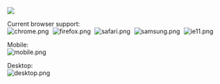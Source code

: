 <a target="_blank" rel="noopener noreferrer" href="https://mattcarlotta.sh" alt="logo.png">
  <img src="https://i.imgur.com/BfZtZV0.png" />
</a>

Current browser support:
<br />
<img style="margin-right: 5px;" src="https://i.imgur.com/h1mIqac.png" alt="chrome.png" />
<img style="margin-right: 5px;" src="https://i.imgur.com/tuZ5q64.png" alt="firefox.png" />
<img style="margin-right: 5px;" src="https://i.imgur.com/mlO6osU.png" alt="safari.png" />
<img style="margin-right: 5px;" src="https://i.imgur.com/0fyCByq.png" alt="samsung.png" />
<img style="margin-right: 5px;" src="https://i.imgur.com/mD6SztK.png" alt="ie11.png" />

Mobile:
<br />
<img src="https://i.imgur.com/rgXVtHZ.png" alt="mobile.png" />

Desktop:
<br />
<img src="https://i.imgur.com/Sg0mDDo.png" alt="desktop.png" />
